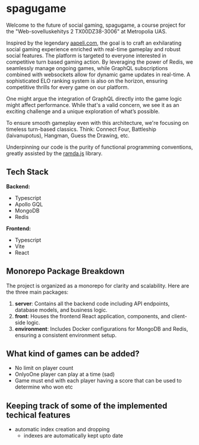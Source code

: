 # spagugame

Welcome to the future of social gaming, spagugame, a course project for the "Web-sovelluskehitys 2 TX00DZ38-3006" at Metropolia UAS.

Inspired by the legendary [aapeli.com](http://www.aapeli.com/), the goal is to craft an exhilarating social gaming experience enriched with real-time gameplay and robust social features. The platform is targeted to everyone interested in competitive turn based gaming action. By leveraging the power of Redis, we seamlessly manage ongoing games, while GraphQL subscriptions combined with websockets allow for dynamic game updates in real-time. A sophisticated ELO ranking system is also on the horizon, ensuring competitive thrills for every game on our platform.

One might argue the integration of GraphQL directly into the game logic might affect performance. While that's a valid concern, we see it as an exciting challenge and a unique exploration of what’s possible.

To ensure smooth gameplay even with this architecture, we're focusing on timeless turn-based classics. Think: Connect Four, Battleship (laivanupotus), Hangman, Guess the Drawing, etc.

Underpinning our code is the purity of functional programming conventions, greatly assisted by the [ramda.js](https://ramdajs.com/) library.

## Tech Stack

**Backend:**

- Typescript
- Apollo GQL
- MongoDB
- Redis

**Frontend:**

- Typescript
- Vite
- React

## Monorepo Package Breakdown

The project is organized as a monorepo for clarity and scalability. Here are the three main packages:

1. **server**: Contains all the backend code including API endpoints, database models, and business logic.
2. **front**: Houses the frontend React application, components, and client-side logic.
3. **environment**: Includes Docker configurations for MongoDB and Redis, ensuring a consistent environment setup.

## What kind of games can be added?

- No limit on player count
- OnlyoOne player can play at a time (sad)
- Game must end with each player having a score that can be used to determine who won etc

## Keeping track of some of the implemented techical features

- automatic index creation and dropping
  - indexes are automatically kept upto date
